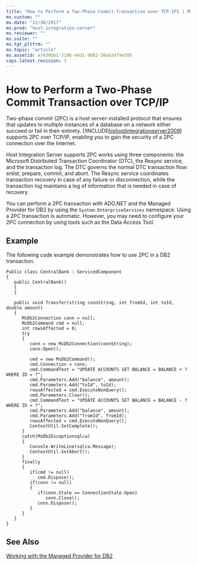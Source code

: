 ```yaml
---
title: "How to Perform a Two-Phase Commit Transaction over TCP-IP1 | Microsoft Docs"
ms.custom: ""
ms.date: "11/30/2017"
ms.prod: "host-integration-server"
ms.reviewer: ""
ms.suite: ""
ms.tgt_pltfrm: ""
ms.topic: "article"
ms.assetid: a7439bb1-3106-44d1-9882-36eb34f9e595
caps.latest.revision: 3
---
```

# How to Perform a Two-Phase Commit Transaction over TCP/IP
Two-phase commit (2PC) is a host server-installed protocol that ensures that updates to multiple instances of a database on a network either succeed or fail in their entirety. [!INCLUDE[hishostintegrationserver2009](../includes/hishostintegrationserver2009-md.md)] supports 2PC over TCP/IP, enabling you to gain the security of a 2PC connection over the Internet.  
  
 Host Integration Server supports 2PC works using three components: the Microsoft Distributed Transaction Coordinator (DTC), the Resync service, and the transaction log. The DTC governs the normal DTC transaction flow: enlist, prepare, commit, and abort. The Resync service coordinates transaction recovery in case of any failure or disconnection, while the transaction log maintains a log of information that is needed in case of recovery.  
  
 You can perform a 2PC transaction with ADO.NET and the Managed Provider for DB2 by using the `System.EnterpriseServices` namespace. Using a 2PC transaction is automatic. However, you may need to configure your 2PC connection by using tools such as the Data Access Tool.  
  
## Example  
 The following code example demonstrates how to use 2PC in a DB2 transaction.  
  
```  
Public class CentralBank : ServicedComponent  
{  
   public CentralBank()  
   {  
   }  
  
   public void Transfer(string connString, int fromId, int toId, double amount)  
   {  
      MsDb2Connection conn = null;  
      MsDb2Command cmd = null;  
      int rowsAffected = 0;  
      try  
      {  
         conn = new MsDb2Connection(connString);  
         conn.Open();  
  
         cmd = new MsDb2Command();  
         cmd.Connection = conn;  
         cmd.CommandText = "UPDATE ACCOUNTS SET BALANCE = BALANCE + ?   
WHERE ID = ?";  
         cmd.Parameters.Add("balance", amount);  
         cmd.Parameters.Add("toId", toId);  
         rowsAffected = cmd.ExecuteNonQuery();  
         cmd.Parameters.Clear();  
         cmd.CommandText = "UPDATE ACCOUNTS SET BALANCE = BALANCE - ?   
WHERE ID = ?";  
         cmd.Parameters.Add("balance", amount);  
         cmd.Parameters.Add("fromId", fromId);  
         rowsAffected = cmd.ExecuteNonQuery();  
         ContextUtil.SetComplete();  
      }  
      catch(MsDb2Exceptionsqlca)  
      {  
         Console.WriteLine(sqlca.Message);  
         ContextUtil.SetAbort();  
      }  
      finally  
      {  
         if(cmd != null)  
            cmd.Dispose();  
         if(conn != null)  
         {  
            if(conn.State == ConnectionState.Open)  
               conn.Close();  
            conn.Dispose();  
         }  
      }  
   }  
}  
```  
  
## See Also  
 [Working with the Managed Provider for DB2](../HIS2010/working-with-the-managed-provider-for-db22.md)